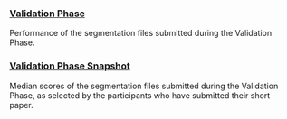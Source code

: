 <!-- markdownlint-disable-next-line first-line-h1 -->
<!-- ### [**Final Round**](#)
Performance of the final methods submitted in the Final Round (along with each team's writeup). -->

### [**Validation Phase**](#!Synapse:syn25829070/wiki/611106)

Performance of the segmentation files submitted during the Validation Phase.

### [**Validation Phase Snapshot**](#!Synapse:syn25829070/wiki/612607)

Median scores of the segmentation files submitted during the Validation Phase, as selected by the participants who have submitted their short paper.
